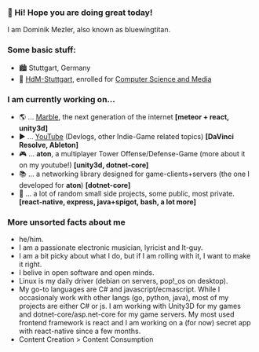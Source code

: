 ### 👋 Hi! Hope you are doing great today!
I am Dominik Mezler, also known as bluewingtitan.

### Some basic stuff:
- 🏙️ Stuttgart, Germany
- 🏫 [HdM-Stuttgart](https://www.hdm-stuttgart.de/en), enrolled for [Computer Science and Media](https://www.hdm-stuttgart.de/en/prospective_students/academic_programs/bachelor_programs/steckbrief?sgang_ID=550033)

### I am currently working on...
- 🌎 ... [Marble](https://app.marblear.com), the next generation of the internet **\[meteor + react, unity3d\]**
- ▶️ ... [YouTube](https://www.youtube.com/channel/UCYJK_p4j89fJDlEQ5-gDoiA/videos) (Devlogs, other Indie-Game related topics) **\[DaVinci Resolve, Ableton\]**
- 🎮 ... **aton**, a multiplayer Tower Offense/Defense-Game (more about it on my youtube!) **\[unity3d, dotnet-core\]**
- 📚 ... a networking library designed for game-clients+servers (the one I developed for **aton**) **\[dotnet-core\]**
- 🎲 ... a lot of random small side projects, some public, most private. **\[react-native, express, java+spigot, bash, a lot more\]**

### More unsorted facts about me
- he/him.
- I am a passionate electronic musician, lyricist and It-guy.
- I am a bit picky about what I do, but if I am rolling with it, I want to make it right.
- I belive in open software and open minds.
- Linux is my daily driver (debian on servers, pop!\_os on desktop).
- My go-to languages are C# and javascript/ecmascript. While I occasionaly work with other langs (go, python, java), most of my projects are either C# or js. I am working with Unity3D for my games and dotnet-core/asp.net-core for my game servers. My most used frontend framework is react and I am working on a (for now) secret app with react-native since a few months.
- Content Creation > Content Consumption
